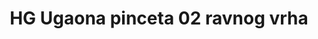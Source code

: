 ---
layout: product
title: "HG Ugaona pinceta 02 ravnog vrha"
price: "1300" 
desc: "Pinceta"
img_path: "/assets/img/AK9162.webp"
brand: "AK"
available: false
special_offer: false
new: false
soon: false
cat: "070000"
subcat: "070200"
subsubcat: "070201"
sifra: "AK9162"
popular: false
spec: false
---
